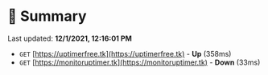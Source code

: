 # 📖 Summary
Last updated: **12/1/2021, 12:16:01 PM**

- `GET` [https://uptimerfree.tk](https://uptimerfree.tk) - **Up** (358ms)
- `GET` [https://monitoruptimer.tk](https://monitoruptimer.tk) - **Down** (33ms)
